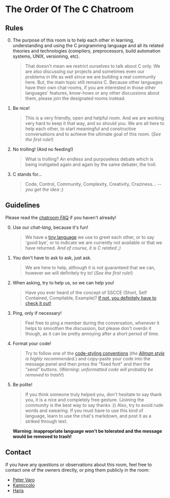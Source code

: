 The Order Of The C Chatroom
===========================

Rules
-----

0.  The purpose of this room is to help each other in learning, understanding and
    using the C programming language and all its related theories and
    technologies (compilers, preprocessors, build automation systems, UNIX,
    versioning, etc).

    > That doesn't mean we restrict ourselves to talk about C only. We are also
    > discussing our projects and sometimes even our problems in life as well
    > since we are building a real community here. But, the main topic still
    > remains C. Because other languages have their own chat-rooms, if you are
    > interested in those other languages' features, know-hows or any other
    > discussions about them, please join the designated rooms instead.

1.  Be nice!

    > This is a very friendly, open and helpful room. And we are working very
    > hard to keep it that way, and so should you. We are all here to help
    > each other, to start meaningful and constructive conversations and to
    > achieve the ultimate goal of this room. (*See the first rule!*)

2.  No trolling! (And no feeding!)

    > What is trolling? An endless and purposeless debate which is being
    > instigated again and again by the same debater, the troll.

3.  C stands for...

    > Code, Control, Community, Complexity, Creativity, Craziness... -- *you
    > get the idea* ;)



Guidelines
----------

Please read the [chatroom FAQ](https://chat.stackoverflow.com/faq) if you
haven't already!

0. Use our *chat-lang*, because it's fun!

    > We have a [tiny language](http://bit.ly/c_chat) we use to greet each
    > other, or to say 'good bye', or to indicate we are currently not available
    > or that we have returned. *And of course, it is C related ;)*

1. You don't have to ask to ask, just ask.

    > We are here to help, although it is not guaranteed that we can, however
    > we will definitely try to! (*See the first rule!*)

2. When asking, try to help us, so we can help you!

    > Have you ever heard of the concept of SSCCE (Short, Self Contained,
    > Compilable, Example)?
    > [If not, you definitely have to check it out!](http://sscce.org)

3. Ping, only if necessary!

    > Feel free to ping a member during the conversation, whenever it helps to
    > smoothen the discussion, but please don't overdo it though, as it can be
    > pretty annoying after a short period of time.

4. Format your code!

    > Try to follow one of the
    > [code-styling conventions](http://en.wikipedia.org/wiki/Indent_style)
    > (*the
    > [Allman style](http://en.wikipedia.org/wiki/Indent_style#Allman_style)
    > is highly recommended.*) and copy-paste your code into the message panel
    > and then press the "fixed font" and then the "send" buttons.
    > (*Warning: unformatted code will probably be removed to trash!*)

5. Be polite!

    > If you think someone truly helped you, don't hesitate to say thank you, it
    > is a nice and completely free gesture. (Joining the community is the best
    > way to say thanks :)) Also, try to avoid rude words and swearing. If you
    > must have to use this kind of language, learn to use the chat's markdown,
    > and post it as a striked through text.

    **Warning: inappropriate language won't be tolerated and the message would
    be removed to trash!**


Contact
-------

If you have any questions or observations about this room, feel free to contact
one of the owners directly, or ping them publicly in the room:

  - [Peter Varo](http://stackoverflow.com/users/2188562)
  - [Kamiccolo](http://stackoverflow.com/users/1150918)
  - [Haris](http://stackoverflow.com/users/1795279)
